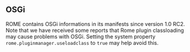 ## OSGi

ROME contains OSGi informations in its manifests since version 1.0 RC2. Note
that we have received some reports that Rome plugin classloading may cause
problems with OSGi. Setting the system property
```rome.pluginmanager.useloadclass``` to ```true``` may help avoid this.
